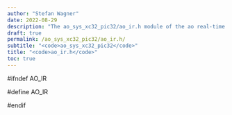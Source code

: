 ```yaml
---
author: "Stefan Wagner"
date: 2022-08-29
description: "The ao_sys_xc32_pic32/ao_ir.h module of the ao real-time operating system."
draft: true
permalink: /ao_sys_xc32_pic32/ao_ir.h/ 
subtitle: "<code>ao_sys_xc32_pic32</code>"
title: "<code>ao_ir.h</code>"
toc: true
---
```


#ifndef AO_IR

#define AO_IR

#endif

